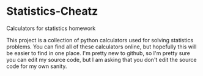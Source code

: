 # Statistics-Cheatz
Calculators for statistics homework


This project is a collection of python calculators used for solving statistics problems. You can find all of these calculators online, but hopefully this will be easier to find in one place. I'm pretty new to github, so I'm pretty sure you can edit my source code, but I am asking that you don't edit the source code for my own sanity.
